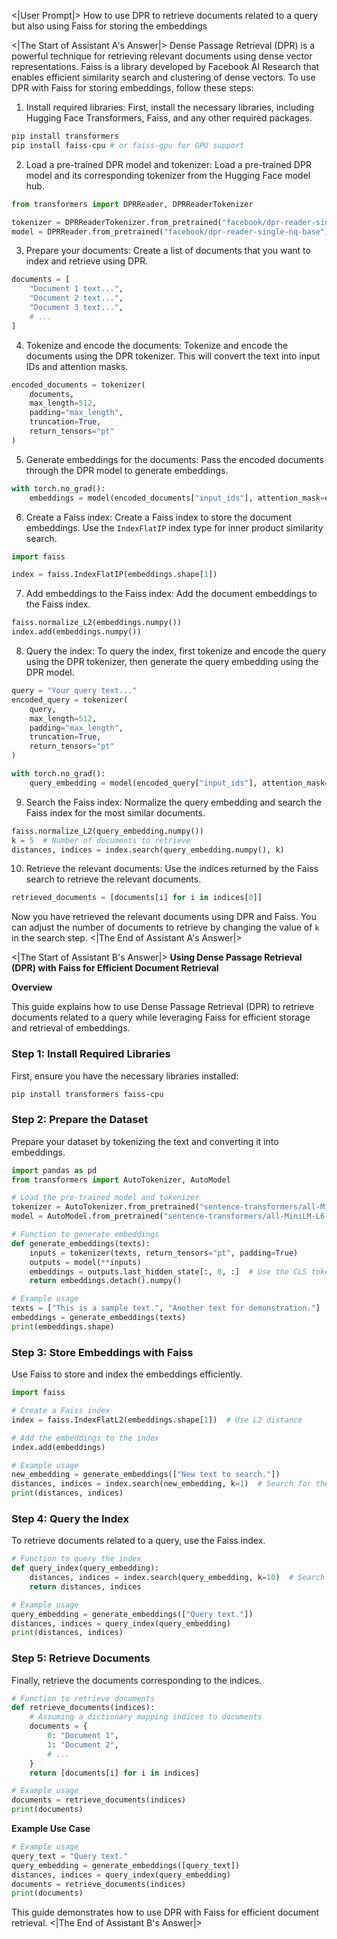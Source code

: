 <|User Prompt|>
How to use DPR to retrieve documents related to a query but also using Faiss for storing the embeddings

<|The Start of Assistant A's Answer|>
Dense Passage Retrieval (DPR) is a powerful technique for retrieving relevant documents using dense vector representations. Faiss is a library developed by Facebook AI Research that enables efficient similarity search and clustering of dense vectors. To use DPR with Faiss for storing embeddings, follow these steps:

1. Install required libraries:
First, install the necessary libraries, including Hugging Face Transformers, Faiss, and any other required packages.

```bash
pip install transformers
pip install faiss-cpu # or faiss-gpu for GPU support
```

2. Load a pre-trained DPR model and tokenizer:
Load a pre-trained DPR model and its corresponding tokenizer from the Hugging Face model hub.

```python
from transformers import DPRReader, DPRReaderTokenizer

tokenizer = DPRReaderTokenizer.from_pretrained("facebook/dpr-reader-single-nq-base")
model = DPRReader.from_pretrained("facebook/dpr-reader-single-nq-base")
```

3. Prepare your documents:
Create a list of documents that you want to index and retrieve using DPR.

```python
documents = [
    "Document 1 text...",
    "Document 2 text...",
    "Document 3 text...",
    # ...
]
```

4. Tokenize and encode the documents:
Tokenize and encode the documents using the DPR tokenizer. This will convert the text into input IDs and attention masks.

```python
encoded_documents = tokenizer(
    documents,
    max_length=512,
    padding="max_length",
    truncation=True,
    return_tensors="pt"
)
```

5. Generate embeddings for the documents:
Pass the encoded documents through the DPR model to generate embeddings.

```python
with torch.no_grad():
    embeddings = model(encoded_documents["input_ids"], attention_mask=encoded_documents["attention_mask"]).pooler_output
```

6. Create a Faiss index:
Create a Faiss index to store the document embeddings. Use the `IndexFlatIP` index type for inner product similarity search.

```python
import faiss

index = faiss.IndexFlatIP(embeddings.shape[1])
```

7. Add embeddings to the Faiss index:
Add the document embeddings to the Faiss index.

```python
faiss.normalize_L2(embeddings.numpy())
index.add(embeddings.numpy())
```

8. Query the index:
To query the index, first tokenize and encode the query using the DPR tokenizer, then generate the query embedding using the DPR model.

```python
query = "Your query text..."
encoded_query = tokenizer(
    query,
    max_length=512,
    padding="max_length",
    truncation=True,
    return_tensors="pt"
)

with torch.no_grad():
    query_embedding = model(encoded_query["input_ids"], attention_mask=encoded_query["attention_mask"]).pooler_output
```

9. Search the Faiss index:
Normalize the query embedding and search the Faiss index for the most similar documents.

```python
faiss.normalize_L2(query_embedding.numpy())
k = 5  # Number of documents to retrieve
distances, indices = index.search(query_embedding.numpy(), k)
```

10. Retrieve the relevant documents:
Use the indices returned by the Faiss search to retrieve the relevant documents.

```python
retrieved_documents = [documents[i] for i in indices[0]]
```

Now you have retrieved the relevant documents using DPR and Faiss. You can adjust the number of documents to retrieve by changing the value of `k` in the search step.
<|The End of Assistant A's Answer|>

<|The Start of Assistant B's Answer|>
**Using Dense Passage Retrieval (DPR) with Faiss for Efficient Document Retrieval**

**Overview**

This guide explains how to use Dense Passage Retrieval (DPR) to retrieve documents related to a query while leveraging Faiss for efficient storage and retrieval of embeddings.

### Step 1: **Install Required Libraries**

First, ensure you have the necessary libraries installed:

```bash
pip install transformers faiss-cpu
```

### Step 2: **Prepare the Dataset**

Prepare your dataset by tokenizing the text and converting it into embeddings.

```python
import pandas as pd
from transformers import AutoTokenizer, AutoModel

# Load the pre-trained model and tokenizer
tokenizer = AutoTokenizer.from_pretrained("sentence-transformers/all-MiniLM-L6-v2")
model = AutoModel.from_pretrained("sentence-transformers/all-MiniLM-L6-v2")

# Function to generate embeddings
def generate_embeddings(texts):
    inputs = tokenizer(texts, return_tensors="pt", padding=True)
    outputs = model(**inputs)
    embeddings = outputs.last_hidden_state[:, 0, :]  # Use the CLS token
    return embeddings.detach().numpy()

# Example usage
texts = ["This is a sample text.", "Another text for demonstration."]
embeddings = generate_embeddings(texts)
print(embeddings.shape)
```

### Step 3: **Store Embeddings with Faiss**

Use Faiss to store and index the embeddings efficiently.

```python
import faiss

# Create a Faiss index
index = faiss.IndexFlatL2(embeddings.shape[1])  # Use L2 distance

# Add the embeddings to the index
index.add(embeddings)

# Example usage
new_embedding = generate_embeddings(["New text to search."])
distances, indices = index.search(new_embedding, k=1)  # Search for the nearest neighbor
print(distances, indices)
```

### Step 4: **Query the Index**

To retrieve documents related to a query, use the Faiss index.

```python
# Function to query the index
def query_index(query_embedding):
    distances, indices = index.search(query_embedding, k=10)  # Search for the top 10 nearest neighbors
    return distances, indices

# Example usage
query_embedding = generate_embeddings(["Query text."])
distances, indices = query_index(query_embedding)
print(distances, indices)
```

### Step 5: **Retrieve Documents**

Finally, retrieve the documents corresponding to the indices.

```python
# Function to retrieve documents
def retrieve_documents(indices):
    # Assuming a dictionary mapping indices to documents
    documents = {
        0: "Document 1",
        1: "Document 2",
        # ...
    }
    return [documents[i] for i in indices]

# Example usage
documents = retrieve_documents(indices)
print(documents)
```

**Example Use Case**

```python
# Example usage
query_text = "Query text."
query_embedding = generate_embeddings([query_text])
distances, indices = query_index(query_embedding)
documents = retrieve_documents(indices)
print(documents)
```

This guide demonstrates how to use DPR with Faiss for efficient document retrieval.
<|The End of Assistant B's Answer|>